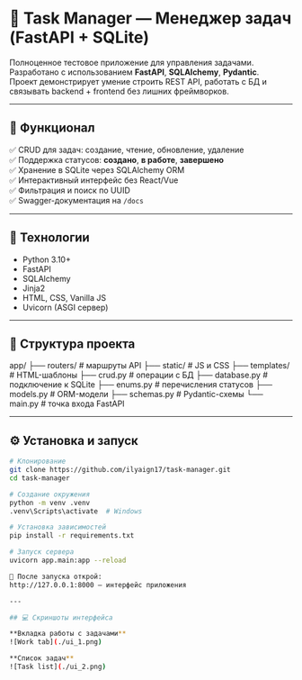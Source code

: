 # 🧠 Task Manager — Менеджер задач (FastAPI + SQLite)

Полноценное тестовое приложение для управления задачами.  
Разработано с использованием **FastAPI**, **SQLAlchemy**, **Pydantic**.  
Проект демонстрирует умение строить REST API, работать с БД и связывать backend + frontend без лишних фреймворков.

---

## 🚀 Функционал
✅ CRUD для задач: создание, чтение, обновление, удаление  
✅ Поддержка статусов: **создано**, **в работе**, **завершено**  
✅ Хранение в SQLite через SQLAlchemy ORM  
✅ Интерактивный интерфейс без React/Vue  
✅ Фильтрация и поиск по UUID  
✅ Swagger-документация на `/docs`  

---

## 🧩 Технологии
- Python 3.10+
- FastAPI
- SQLAlchemy
- Jinja2
- HTML, CSS, Vanilla JS
- Uvicorn (ASGI сервер)

---

## 📂 Структура проекта
app/
├── routers/ # маршруты API
├── static/ # JS и CSS
├── templates/ # HTML-шаблоны
├── crud.py # операции с БД
├── database.py # подключение к SQLite
├── enums.py # перечисления статусов
├── models.py # ORM-модели
├── schemas.py # Pydantic-схемы
└── main.py # точка входа FastAPI

---

## ⚙️ Установка и запуск

```bash
# Клонирование
git clone https://github.com/ilyaign17/task-manager.git
cd task-manager

# Создание окружения
python -m venv .venv
.venv\Scripts\activate  # Windows

# Установка зависимостей
pip install -r requirements.txt

# Запуск сервера
uvicorn app.main:app --reload

📍 После запуска открой:
http://127.0.0.1:8000 — интерфейс приложения

---

## 💻 Скриншоты интерфейса

**Вкладка работы с задачами**
![Work tab](./ui_1.png)

**Список задач**
![Task list](./ui_2.png)
